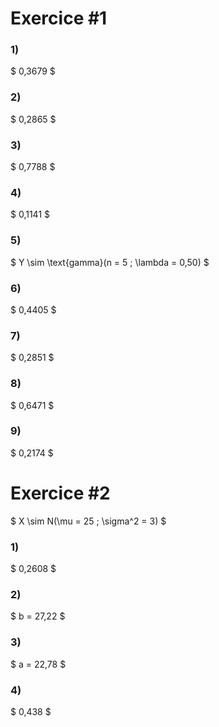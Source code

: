 # Exercice \#1
### 1)
$
    0,3679
$
### 2) 
$
    0,2865
$
### 3) 
$
    0,7788
$
### 4) 
$
    0,1141
$
### 5) 
$
    Y \sim \text{gamma}(n = 5 ; \lambda = 0,50)
$
### 6) 
$
    0,4405
$
### 7) 
$
    0,2851
$
### 8) 
$
    0,6471
$
### 9) 
$
    0,2174
$

# Exercice \#2
$
    X \sim N(\mu = 25 ; \sigma^2 = 3)
$

### 1)
$
    0,2608
$

### 2)
$
    b = 27,22
$
### 3)
$
    a = 22,78
$
### 4) 
$
    0,438
$
